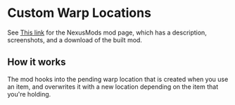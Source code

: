 # Custom Warp Locations


See [This link](http://www.nexusmods.com/stardewvalley/mods/1688?) for the NexusMods mod page, which has a description, screenshots, and a download of the built mod.

## How it works

The mod hooks into the pending warp location that is created when you use an item, and overwrites it with a new location depending on the item that you're holding.